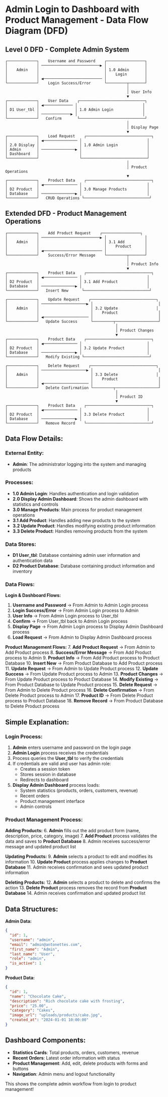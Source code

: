 # Admin Login to Dashboard with Product Management - Data Flow Diagram (DFD)

## Level 0 DFD - Complete Admin System

```
┌─────────────┐    Username and Password    ┌─────────────────┐
│             │ ──────────────────────────▶ │                 │
│    Admin    │                             │ 1.0 Admin       │
│             │                             │    Login        │
│             │ ◀────────────────────────── │                 │
└─────────────┘    Login Success/Error      └─────────┬───────┘
                                                      │
                                                      │ User Info
                                                      ▼
┌─────────────┐    User Data    ┌─────────────────────────────┐
│             │ ◀───────────── │                             │
│ D1 User_tbl │                │ 1.0 Admin Login             │
│             │ ─────────────▶ │                             │
└─────────────┘   Confirm       └─────────────────────────────┘
                                                      │
                                                      │ Display Page
                                                      ▼
┌─────────────┐    Load Request    ┌─────────────────────────────┐
│             │ ◀─────────────── │                             │
│ 2.0 Display │                  │ 1.0 Admin Login             │
│ Admin       │ ───────────────▶ │                             │
│ Dashboard   │                  │                             │
└─────────────┘                  └─────────────────────────────┘
                                                      │
                                                      │ Product Operations
                                                      ▼
┌─────────────┐    Product Data    ┌─────────────────────────────┐
│             │ ◀─────────────── │                             │
│ D2 Product  │                  │ 3.0 Manage Products         │
│ Database    │ ───────────────▶ │                             │
└─────────────┘   CRUD Operations └─────────────────────────────┘
```

## Extended DFD - Product Management Operations

```
┌─────────────┐    Add Product Request    ┌─────────────────┐
│             │ ──────────────────────────▶ │                 │
│    Admin    │                             │ 3.1 Add         │
│             │                             │    Product      │
│             │ ◀────────────────────────── │                 │
└─────────────┘    Success/Error Message    └─────────┬───────┘
                                                      │
                                                      │ Product Info
                                                      ▼
┌─────────────┐    Product Data    ┌─────────────────────────────┐
│             │ ◀─────────────── │                             │
│ D2 Product  │                  │ 3.1 Add Product             │
│ Database    │ ───────────────▶ │                             │
└─────────────┘   Insert New      └─────────────────────────────┘

┌─────────────┐    Update Request    ┌─────────────────────────────┐
│             │ ────────────────────▶ │                             │
│    Admin    │                       │ 3.2 Update                 │
│             │                       │    Product                  │
│             │ ◀──────────────────── │                             │
└─────────────┘   Update Success      └─────────┬───────────────────┘
                                                 │
                                                 │ Product Changes
                                                 ▼
┌─────────────┐    Product Data    ┌─────────────────────────────┐
│             │ ◀─────────────── │                             │
│ D2 Product  │                  │ 3.2 Update Product          │
│ Database    │ ───────────────▶ │                             │
└─────────────┘   Modify Existing └─────────────────────────────┘

┌─────────────┐    Delete Request    ┌─────────────────────────────┐
│             │ ────────────────────▶ │                             │
│    Admin    │                       │ 3.3 Delete                 │
│             │                       │    Product                  │
│             │ ◀──────────────────── │                             │
└─────────────┘   Delete Confirmation └─────────┬───────────────────┘
                                                 │
                                                 │ Product ID
                                                 ▼
┌─────────────┐    Product Data    ┌─────────────────────────────┐
│             │ ◀─────────────── │                             │
│ D2 Product  │                  │ 3.3 Delete Product          │
│ Database    │ ───────────────▶ │                             │
└─────────────┘   Remove Record    └─────────────────────────────┘
```

## Data Flow Details:

### External Entity:
- **Admin**: The administrator logging into the system and managing products

### Processes:
- **1.0 Admin Login**: Handles authentication and login validation
- **2.0 Display Admin Dashboard**: Shows the admin dashboard with statistics and controls
- **3.0 Manage Products**: Main process for product management operations
- **3.1 Add Product**: Handles adding new products to the system
- **3.2 Update Product**: Handles modifying existing product information
- **3.3 Delete Product**: Handles removing products from the system

### Data Stores:
- **D1 User_tbl**: Database containing admin user information and authentication data
- **D2 Product Database**: Database containing product information and inventory

### Data Flows:
**Login & Dashboard Flows:**
1. **Username and Password** → From Admin to Admin Login process
2. **Login Success/Error** → From Admin Login process to Admin
3. **User Info** → From Admin Login process to User_tbl
4. **Confirm** → From User_tbl back to Admin Login process
5. **Display Page** → From Admin Login process to Display Admin Dashboard process
6. **Load Request** → From Admin to Display Admin Dashboard process

**Product Management Flows:**
7. **Add Product Request** → From Admin to Add Product process
8. **Success/Error Message** → From Add Product process to Admin
9. **Product Info** → From Add Product process to Product Database
10. **Insert New** → From Product Database to Add Product process
11. **Update Request** → From Admin to Update Product process
12. **Update Success** → From Update Product process to Admin
13. **Product Changes** → From Update Product process to Product Database
14. **Modify Existing** → From Product Database to Update Product process
15. **Delete Request** → From Admin to Delete Product process
16. **Delete Confirmation** → From Delete Product process to Admin
17. **Product ID** → From Delete Product process to Product Database
18. **Remove Record** → From Product Database to Delete Product process

## Simple Explanation:

### Login Process:
1. **Admin** enters username and password on the login page
2. **Admin Login** process receives the credentials
3. Process queries the **User_tbl** to verify the credentials
4. If credentials are valid and user has admin role:
   - Creates a session token
   - Stores session in database
   - Redirects to dashboard
5. **Display Admin Dashboard** process loads:
   - System statistics (products, orders, customers, revenue)
   - Recent orders
   - Product management interface
   - Admin controls

### Product Management Process:

**Adding Products:**
6. **Admin** fills out the add product form (name, description, price, category, image)
7. **Add Product** process validates the data and saves to **Product Database**
8. Admin receives success/error message and updated product list

**Updating Products:**
9. **Admin** selects a product to edit and modifies its information
10. **Update Product** process applies changes to **Product Database**
11. Admin receives confirmation and sees updated product information

**Deleting Products:**
12. **Admin** selects a product to delete and confirms the action
13. **Delete Product** process removes the record from **Product Database**
14. Admin receives confirmation and updated product list

## Data Structures:

**Admin Data:**
```json
{
  "id": 1,
  "username": "admin",
  "email": "admin@antonettes.com",
  "first_name": "Admin",
  "last_name": "User",
  "role": "admin",
  "is_active": 1
}
```

**Product Data:**
```json
{
  "id": 1,
  "name": "Chocolate Cake",
  "description": "Rich chocolate cake with frosting",
  "price": "25.00",
  "category": "Cakes",
  "image_url": "uploads/products/cake.jpg",
  "created_at": "2024-01-01 10:00:00"
}
```

## Dashboard Components:
- **Statistics Cards**: Total products, orders, customers, revenue
- **Recent Orders**: Latest order information with status
- **Product Management**: Add, edit, delete products with forms and buttons
- **Navigation**: Admin menu and logout functionality

This shows the complete admin workflow from login to product management!
